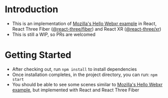 # Introduction
- This is an implementation of [Mozilla's Hello Webxr example](https://mixedreality.mozilla.org/hello-webxr/) in React, React Three Fiber ([@react-three/fiber](https://github.com/pmndrs/react-three-fiber)) and React XR ([@react-three/xr](https://github.com/pmndrs/react-xr))
- This is still a WIP, so PRs are welcomed

# Getting Started
- After checking out, run `npm install` to install dependencies
- Once installation completes, in the project directory, you can run:
`npm start`
- You should be able to see some scenes similar to [Mozilla's Hello Webxr example](https://mixedreality.mozilla.org/hello-webxr/), but implemented with React and React Three Fiber
